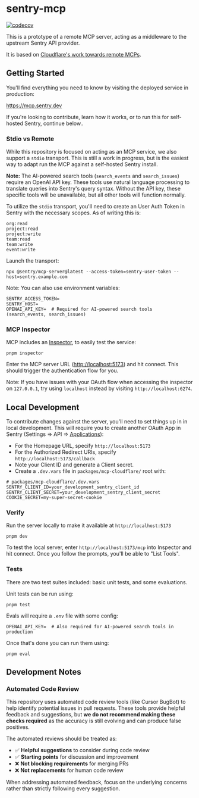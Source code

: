 # sentry-mcp

[![codecov](https://codecov.io/gh/getsentry/sentry-mcp/graph/badge.svg?token=khVKvJP5Ig)](https://codecov.io/gh/getsentry/sentry-mcp)

This is a prototype of a remote MCP server, acting as a middleware to the upstream Sentry API provider.

It is based on [Cloudflare's work towards remote MCPs](https://blog.cloudflare.com/remote-model-context-protocol-servers-mcp/).

## Getting Started

You'll find everything you need to know by visiting the deployed service in production:

<https://mcp.sentry.dev>

If you're looking to contribute, learn how it works, or to run this for self-hosted Sentry, continue below..

### Stdio vs Remote

While this repository is focused on acting as an MCP service, we also support a `stdio` transport. This is still a work in progress, but is the easiest way to adapt run the MCP against a self-hosted Sentry install.

**Note:** The AI-powered search tools (`search_events` and `search_issues`) require an OpenAI API key. These tools use natural language processing to translate queries into Sentry's query syntax. Without the API key, these specific tools will be unavailable, but all other tools will function normally.

To utilize the `stdio` transport, you'll need to create an User Auth Token in Sentry with the necessary scopes. As of writing this is:

```
org:read
project:read
project:write
team:read
team:write
event:write
```

Launch the transport:

```shell
npx @sentry/mcp-server@latest --access-token=sentry-user-token --host=sentry.example.com
```

Note: You can also use environment variables:

```shell
SENTRY_ACCESS_TOKEN=
SENTRY_HOST=
OPENAI_API_KEY=  # Required for AI-powered search tools (search_events, search_issues)
```

### MCP Inspector

MCP includes an [Inspector](https://modelcontextprotocol.io/docs/tools/inspector), to easily test the service:

```shell
pnpm inspector
```

Enter the MCP server URL (<http://localhost:5173>) and hit connect. This should trigger the authentication flow for you.

Note: If you have issues with your OAuth flow when accessing the inspector on `127.0.0.1`, try using `localhost` instead by visiting `http://localhost:6274`.

## Local Development

To contribute changes against the server, you'll need to set things up in in local development. This will require you to create another OAuth App in Sentry (Settings => API => [Applications](https://sentry.io/settings/account/api/applications/)):

- For the Homepage URL, specify `http://localhost:5173`
- For the Authorized Redirect URIs, specify `http://localhost:5173/callback`
- Note your Client ID and generate a Client secret.
- Create a `.dev.vars` file in `packages/mcp-cloudflare/` root with:

```shell
# packages/mcp-cloudflare/.dev.vars
SENTRY_CLIENT_ID=your_development_sentry_client_id
SENTRY_CLIENT_SECRET=your_development_sentry_client_secret
COOKIE_SECRET=my-super-secret-cookie
```

### Verify

Run the server locally to make it available at `http://localhost:5173`

```shell
pnpm dev
```

To test the local server, enter `http://localhost:5173/mcp` into Inspector and hit connect. Once you follow the prompts, you'll be able to "List Tools".

### Tests

There are two test suites included: basic unit tests, and some evaluations.

Unit tests can be run using:

```shell
pnpm test
```

Evals will require a `.env` file with some config:

```shell
OPENAI_API_KEY=  # Also required for AI-powered search tools in production
```

Once that's done you can run them using:

```shell
pnpm eval
```

## Development Notes

### Automated Code Review

This repository uses automated code review tools (like Cursor BugBot) to help identify potential issues in pull requests. These tools provide helpful feedback and suggestions, but **we do not recommend making these checks required** as the accuracy is still evolving and can produce false positives.

The automated reviews should be treated as:
- ✅ **Helpful suggestions** to consider during code review
- ✅ **Starting points** for discussion and improvement  
- ❌ **Not blocking requirements** for merging PRs
- ❌ **Not replacements** for human code review

When addressing automated feedback, focus on the underlying concerns rather than strictly following every suggestion.

